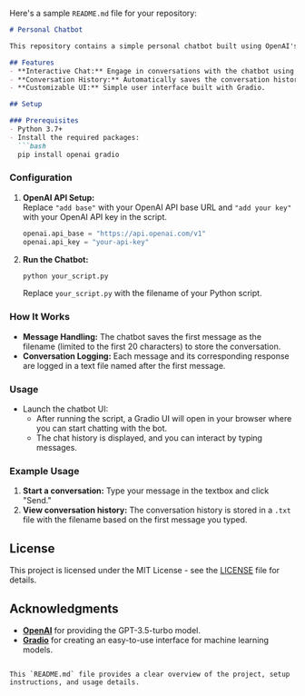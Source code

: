Here's a sample `README.md` file for your repository:

```markdown
# Personal Chatbot

This repository contains a simple personal chatbot built using OpenAI's GPT-3.5-turbo model and Gradio for the user interface. The chatbot allows for interactive conversations and saves the conversation history to a text file.

## Features
- **Interactive Chat:** Engage in conversations with the chatbot using OpenAI's language model.
- **Conversation History:** Automatically saves the conversation history in a text file.
- **Customizable UI:** Simple user interface built with Gradio.

## Setup

### Prerequisites
- Python 3.7+
- Install the required packages:
  ```bash
  pip install openai gradio
  ```

### Configuration
1. **OpenAI API Setup:**  
   Replace `"add base"` with your OpenAI API base URL and `"add your key"` with your OpenAI API key in the script.
   ```python
   openai.api_base = "https://api.openai.com/v1"
   openai.api_key = "your-api-key"
   ```

2. **Run the Chatbot:**
   ```bash
   python your_script.py
   ```
   Replace `your_script.py` with the filename of your Python script.

### How It Works
- **Message Handling:** The chatbot saves the first message as the filename (limited to the first 20 characters) to store the conversation.
- **Conversation Logging:** Each message and its corresponding response are logged in a text file named after the first message.

### Usage
- Launch the chatbot UI:
  - After running the script, a Gradio UI will open in your browser where you can start chatting with the bot.
  - The chat history is displayed, and you can interact by typing messages.

### Example Usage
1. **Start a conversation:** Type your message in the textbox and click "Send."
2. **View conversation history:** The conversation history is stored in a `.txt` file with the filename based on the first message you typed.

## License
This project is licensed under the MIT License - see the [LICENSE](LICENSE) file for details.

## Acknowledgments
- **[OpenAI](https://www.openai.com)** for providing the GPT-3.5-turbo model.
- **[Gradio](https://www.gradio.app)** for creating an easy-to-use interface for machine learning models.
```

This `README.md` file provides a clear overview of the project, setup instructions, and usage details.
